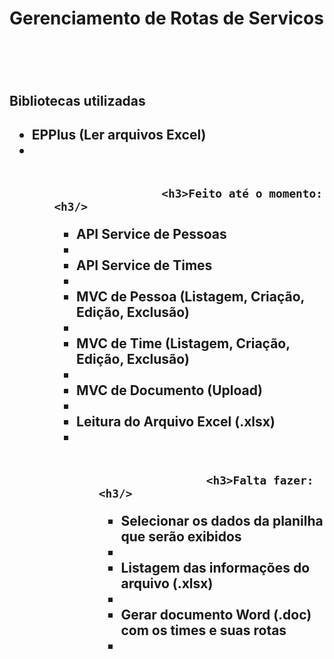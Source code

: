 <h1>Gerenciamento de Rotas de Servicos<h1/>

<br>
                    <h2>Bibliotecas utilizadas<h2/>
<ul>
  <li>EPPlus (Ler arquivos Excel)<li/>
<ul/>
  
<br>
      
                    <h3>Feito até o momento:<h3/>

<ul>
  <li>API Service de Pessoas<li/>
  <li>API Service de Times<li/>
  <li>MVC de Pessoa (Listagem, Criação, Edição, Exclusão)<li/>
  <li>MVC de Time (Listagem, Criação, Edição, Exclusão)<li/>
  <li>MVC de Documento (Upload)<li/>
  <li>Leitura do Arquivo Excel (.xlsx)<li/>
<ul/>
  
<br>
  
                    <h3>Falta fazer:<h3/>
  
<ul>
  <li>Selecionar os dados da planilha que serão exibidos<li/>
  <li>Listagem das informações do arquivo (.xlsx)<li/>
  <li>Gerar documento Word (.doc) com os times e suas rotas<li/>
<ul/>
